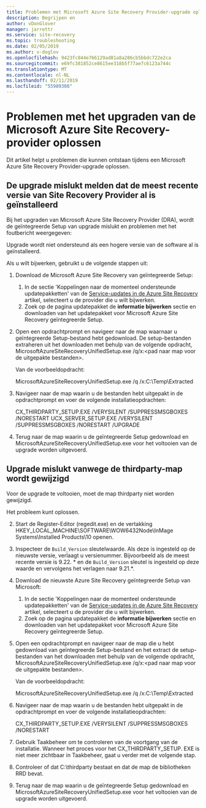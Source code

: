 ```yaml
---
title: Problemen met Microsoft Azure Site Recovery Provider-upgrade oplossen | Microsoft Docs
description: Begrijpen en
author: vDonGlover
manager: jarrettr
ms.service: site-recovery
ms.topic: troubleshooting
ms.date: 02/05/2019
ms.author: v-doglov
ms.openlocfilehash: 9423fc844e766129ad81a8a286cb5bbdc722e2ca
ms.sourcegitcommit: e69fc381852ce8615ee318b5f77ae7c6123a744c
ms.translationtype: MT
ms.contentlocale: nl-NL
ms.lasthandoff: 02/11/2019
ms.locfileid: "55989308"
---
```

# <a name="troubleshoot-microsoft-azure-site-recovery-provider-upgrade-failures"></a>Problemen met het upgraden van de Microsoft Azure Site Recovery-provider oplossen

Dit artikel helpt u problemen die kunnen ontstaan tijdens een Microsoft Azure Site Recovery Provider-upgrade oplossen.

## <a name="the-upgrade-fails-reporting-that-the-latest-site-recovery-provider-is-already-installed"></a>De upgrade mislukt melden dat de meest recente versie van Site Recovery Provider al is geïnstalleerd

Bij het upgraden van Microsoft Azure Site Recovery Provider (DRA), wordt de geïntegreerde Setup van upgrade mislukt en problemen met het foutbericht weergegeven:

Upgrade wordt niet ondersteund als een hogere versie van de software al is geïnstalleerd.

Als u wilt bijwerken, gebruikt u de volgende stappen uit:

1. Download de Microsoft Azure Site Recovery van geïntegreerde Setup:
   1. In de sectie 'Koppelingen naar de momenteel ondersteunde updatepakketten' van de [Service-updates in de Azure Site Recovery](service-updates-how-to.md##links-to-currently-supported-update-rollups) artikel, selecteert u de provider die u wilt bijwerken.
   2. Zoek op de pagina updatepakket de **informatie bijwerken** sectie en downloaden van het updatepakket voor Microsoft Azure Site Recovery geïntegreerde Setup.

2. Open een opdrachtprompt en navigeer naar de map waarnaar u geïntegreerde Setup-bestand hebt gedownload. De setup-bestanden extraheren uit het downloaden met behulp van de volgende opdracht, MicrosoftAzureSiteRecoveryUnifiedSetup.exe /q/x:&lt;pad naar map voor de uitgepakte bestanden&gt;.
    
    Van de voorbeeldopdracht:

    MicrosoftAzureSiteRecoveryUnifiedSetup.exe /q /x:C:\Temp\Extracted

3. Navigeer naar de map waarin u de bestanden hebt uitgepakt in de opdrachtprompt en voer de volgende installatieopdrachten:
   
    CX_THIRDPARTY_SETUP.EXE /VERYSILENT /SUPPRESSMSGBOXES /NORESTART  UCX_SERVER_SETUP.EXE /VERYSILENT /SUPPRESSMSGBOXES /NORESTART /UPGRADE

1. Terug naar de map waarin u de geïntegreerde Setup gedownload en MicrosoftAzureSiteRecoveryUnifiedSetup.exe voor het voltooien van de upgrade worden uitgevoerd. 

## <a name="upgrade-failure-due-to-the-thirdparty-folder-being-renamed"></a>Upgrade mislukt vanwege de thirdparty-map wordt gewijzigd

Voor de upgrade te voltooien, moet de map thirdparty niet worden gewijzigd.

Het probleem kunt oplossen.

2. Start de Register-Editor (regedit.exe) en de vertakking HKEY_LOCAL_MACHINE\SOFTWARE\WOW6432Node\InMage Systems\Installed Products\10 openen.
3. Inspecteer de `Build_Version` sleutelwaarde. Als deze is ingesteld op de nieuwste versie, verlaagt u versienummer. Bijvoorbeeld als de meest recente versie is 9.22. \* en de `Build_Version` sleutel is ingesteld op deze waarde en vervolgens het verlagen naar 9.21.\*.
4. Download de nieuwste Azure Site Recovery geïntegreerde Setup van Microsoft:
   1. In de sectie 'Koppelingen naar de momenteel ondersteunde updatepakketten' van de [Service-updates in de Azure Site Recovery](service-updates-how-to.md##links-to-currently-supported-update-rollups) artikel, selecteert u de provider die u wilt bijwerken.
   2. Zoek op de pagina updatepakket de **informatie bijwerken** sectie en downloaden van het updatepakket voor Microsoft Azure Site Recovery geïntegreerde Setup.
5. Open een opdrachtprompt en navigeer naar de map die u hebt gedownload van geïntegreerde Setup-bestand en het extract de setup-bestanden van het downloaden met behulp van de volgende opdracht, MicrosoftAzureSiteRecoveryUnifiedSetup.exe /q/x:&lt;pad naar map voor de uitgepakte bestanden&gt;.

    Van de voorbeeldopdracht:

    MicrosoftAzureSiteRecoveryUnifiedSetup.exe /q /x:C:\Temp\Extracted

4. Navigeer naar de map waarin u de bestanden hebt uitgepakt in de opdrachtprompt en voer de volgende installatieopdrachten:
   
    CX_THIRDPARTY_SETUP.EXE /VERYSILENT /SUPPRESSMSGBOXES /NORESTART

5. Gebruik Taakbeheer om te controleren van de voortgang van de installatie. Wanneer het proces voor het CX_THIRDPARTY_SETUP. EXE is niet meer zichtbaar in Taakbeheer, gaat u verder met de volgende stap.
6. Controleer of dat C:\thirdparty bestaat en dat de map de bibliotheken RRD bevat.
1. Terug naar de map waarin u de geïntegreerde Setup gedownload en MicrosoftAzureSiteRecoveryUnifiedSetup.exe voor het voltooien van de upgrade worden uitgevoerd. 